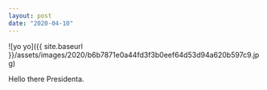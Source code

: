 ```yaml
---
layout: post
date: "2020-04-10"
---
```


![yo yo]({{ site.baseurl }}/assets/images/2020/b6b7871e0a44fd3f3b0eef64d53d94a620b597c9.jpg)

Hello there Presidenta.
